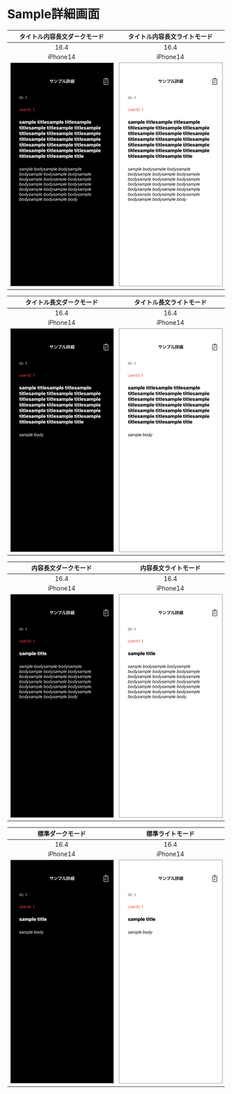 # Sample詳細画面

|タイトル内容長文ダークモード|タイトル内容長文ライトモード|
|:---:|:---:|
|16.4|16.4|
|iPhone14|iPhone14|
|<img src='../ReferenceImages_64/Sample詳細画面/testSampleDetailView_タイトル_内容_長文_ダークモード_iPhone_16_4_390x844@3x.png' width='250' style='border: 1px solid #999' />|<img src='../ReferenceImages_64/Sample詳細画面/testSampleDetailView_タイトル_内容_長文_ライトモード_iPhone_16_4_390x844@3x.png' width='250' style='border: 1px solid #999' />|

|タイトル長文ダークモード|タイトル長文ライトモード|
|:---:|:---:|
|16.4|16.4|
|iPhone14|iPhone14|
|<img src='../ReferenceImages_64/Sample詳細画面/testSampleDetailView_タイトル_長文_ダークモード_iPhone_16_4_390x844@3x.png' width='250' style='border: 1px solid #999' />|<img src='../ReferenceImages_64/Sample詳細画面/testSampleDetailView_タイトル_長文_ライトモード_iPhone_16_4_390x844@3x.png' width='250' style='border: 1px solid #999' />|

|内容長文ダークモード|内容長文ライトモード|
|:---:|:---:|
|16.4|16.4|
|iPhone14|iPhone14|
|<img src='../ReferenceImages_64/Sample詳細画面/testSampleDetailView_内容_長文_ダークモード_iPhone_16_4_390x844@3x.png' width='250' style='border: 1px solid #999' />|<img src='../ReferenceImages_64/Sample詳細画面/testSampleDetailView_内容_長文_ライトモード_iPhone_16_4_390x844@3x.png' width='250' style='border: 1px solid #999' />|

|標準ダークモード|標準ライトモード|
|:---:|:---:|
|16.4|16.4|
|iPhone14|iPhone14|
|<img src='../ReferenceImages_64/Sample詳細画面/testSampleDetail_標準_ダークモード_iPhone_16_4_390x844@3x.png' width='250' style='border: 1px solid #999' />|<img src='../ReferenceImages_64/Sample詳細画面/testSampleDetail_標準_ライトモード_iPhone_16_4_390x844@3x.png' width='250' style='border: 1px solid #999' />|

